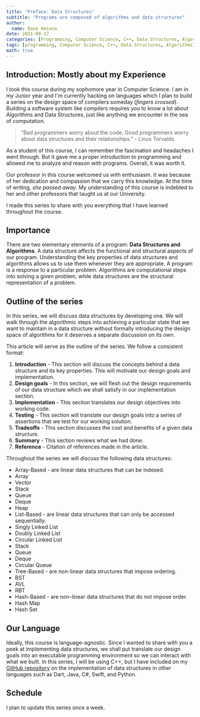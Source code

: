 ```yaml
---
title: "Preface: Data Structures"
subtitle: "Programs are composed of algorithms and data structures"
author:
  name: Dave Amiana
date: 2021-08-27
categories: [Programming, Computer Science, C++, Data Structures, Algorithms]
tags: [programming, Computer Science, C++, Data Structures, Algorithms]
math: true
---
```


## Introduction: Mostly about my Experience

I took this course during my sophomore year in Computer Science. I am in my Junior year and I'm currently hacking on languages which I plan to build a series on the design space of compilers someday (*fingers crossed*). Building a software system like compilers requires you to know a lot about Algorithms and Data Structures, just like anything we encounter in the sea of computation. 

> “Bad programmers worry about the code. Good programmers worry about data structures and their relationships.” - Linus Torvalds

As a student of this course, I can remember the fascination and headaches I went through. But it gave me a proper introduction to programming and allowed me to analyze and reason with programs. Overall, it was worth it. 

Our professor in this course welcomed us with enthusiasm. It was because of her dedication and compassion that we carry this knowledge. At the time of writing, *she passed away*. My understanding of this course is indebted to her and other professors that taught us at our University. 

I made this series to share with you everything that I have learned throughout the course.

## Importance

There are two elementary elements of a program: **Data Structures and Algorithms**. A data structure affects the functional and structural aspects of our program. Understanding the key properties of data structures and algorithms allows us to use them whenever they are appropriate. A program is a response to a particular problem. Algorithms are computational steps into solving a given problem, while data structures are the structural representation of a problem. 

## Outline of the series

In this series, we will discuss data structures by developing one. We will walk through the algorithmic steps into achieving a particular state that we want to maintain in a data structure without formally introducing the design space of algorithms for it deserves a separate discussion on its own. 

This article will serve as the outline of the series. We follow a consistent format:
1. **Introduction** - This section will discuss the concepts behind a data structure and its key properties. This will motivate our design goals and implementation.
2.  **Design goals** - In this section, we will flesh out the design requirements of our data structure which we shall satisfy in our implementation section.
3. **Implementation** - This section translates our design objectives into working code. 
4. **Testing** - This section will translate our design goals into a series of assertions that we test for our working solution.
5. **Tradeoffs** - This section discusses the cost and benefits of a given data structure.
6. **Summary** - This section reviews what we had done. 
7. **Reference** - Citation of references made in the article.

Throughout the series we will discuss the following data structures:
- Array-Based - are linear data structures that can be indexed.
 - Array 
 - Vector
 - Stack
 - Queue
 - Deque
 - Heap
- List-Based - are linear data structures that can only be accessed sequentially.
 - Singly Linked List
 - Doubly Linked List
 - Circular Linked List
 - Stack
 - Queue
 - Deque
 - Circular Queue
- Tree-Based - are non-linear data structures that impose ordering.
 - BST
 - AVL
 - RBT
- Hash-Based - are non-linear data structures that do not impose order.
 - Hash Map
 - Hash Set

## Our Language

Ideally, this course is language-agnostic. Since I wanted to share with you a peek at implementing data structures, we shall put translate our design goals into an executable programming environment so we can interact with what we built. In this series, I will be using C++, but I have included on my  [GitHub repository](https://github.com/adeeconometrics/Algorithms)  on the implementation of data structures in other languages such as Dart, Java, C#, Swift, and Python.

## Schedule
I plan to update this series once a week. 
